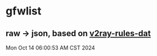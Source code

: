 # gfwlist
## raw -> json, based on [v2ray-rules-dat](https://github.com/Loyalsoldier/v2ray-rules-dat)
Mon Oct 14 06:00:53 AM CST 2024

